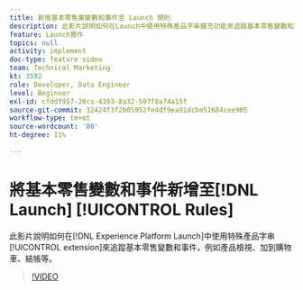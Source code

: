 ```yaml
---
title: 新增基本零售業變數和事件至 Launch 規則
description: 此影片說明如何在Launch中使用特殊產品字串擴充功能來追蹤基本零售變數和事件，例如產品檢視、新增至購物車、結帳等。
feature: Launch實作
topics: null
activity: implement
doc-type: feature video
team: Technical Marketing
kt: 3592
role: Developer, Data Engineer
level: Beginner
exl-id: cfddf957-20ca-4393-8a32-597f8a74a15f
source-git-commit: 32424f3f2b05952fe4df9ea91dcbe51684cee905
workflow-type: tm+mt
source-wordcount: '80'
ht-degree: 11%

---
```


# 將基本零售變數和事件新增至[!DNL Launch] [!UICONTROL Rules]

此影片說明如何在[!DNL Experience Platform Launch]中使用特殊產品字串[!UICONTROL extension]來追蹤基本零售變數和事件，例如產品檢視、加到購物車、結帳等。

>[!VIDEO](https://video.tv.adobe.com/v/28763/?quality=12)
